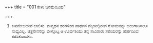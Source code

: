 +++
title = "001 ಕೇಳು ಜನಮೇಜಯ"

+++
1. ಜನಮೇಜಯನೆ ಲಾಲಿಸು. ಮನ್ಮಥನ ಶರಗಳಿಂದ ಪಾರ್ಥನ ಮೈಯಲ್ಲಿರುವ ರೋಮವನ್ನು ಅಲುಗಾಡಿಸಲೂ ಸಾಧ್ಯವಿಲ್ಲ. ಚಿತ್ರಸೇನನನ್ನು ಬೀಳ್ಗೊಟ್ಟ ಆ ಊರ್ವಶಿಯು ತನ್ನ ಸಾವಿರಾರು ಸಖಿಯರನ್ನು ಹರ್ಷದಿಂದ ಕರೆಸಿಕೊಂಡಳು.